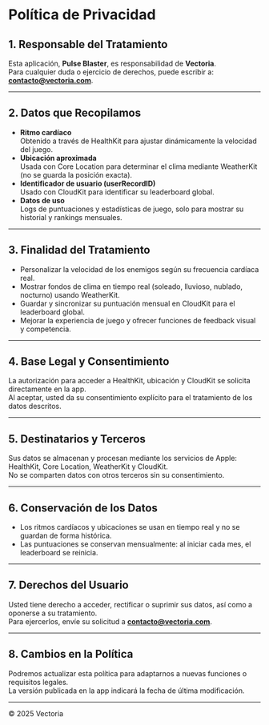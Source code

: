# Política de Privacidad

## 1. Responsable del Tratamiento  
Esta aplicación, **Pulse Blaster**, es responsabilidad de **Vectoria**.  
Para cualquier duda o ejercicio de derechos, puede escribir a: **contacto@vectoria.com**.

---

## 2. Datos que Recopilamos  
- **Ritmo cardíaco**  
  Obtenido a través de HealthKit para ajustar dinámicamente la velocidad del juego.  
- **Ubicación aproximada**  
  Usada con Core Location para determinar el clima mediante WeatherKit (no se guarda la posición exacta).  
- **Identificador de usuario (userRecordID)**  
  Usado con CloudKit para identificar su leaderboard global.  
- **Datos de uso**  
  Logs de puntuaciones y estadísticas de juego, solo para mostrar su historial y rankings mensuales.

---

## 3. Finalidad del Tratamiento  
- Personalizar la velocidad de los enemigos según su frecuencia cardíaca real.  
- Mostrar fondos de clima en tiempo real (soleado, lluvioso, nublado, nocturno) usando WeatherKit.  
- Guardar y sincronizar su puntuación mensual en CloudKit para el leaderboard global.  
- Mejorar la experiencia de juego y ofrecer funciones de feedback visual y competencia.

---

## 4. Base Legal y Consentimiento  
La autorización para acceder a HealthKit, ubicación y CloudKit se solicita directamente en la app.  
Al aceptar, usted da su consentimiento explícito para el tratamiento de los datos descritos.

---

## 5. Destinatarios y Terceros  
Sus datos se almacenan y procesan mediante los servicios de Apple: HealthKit, Core Location, WeatherKit y CloudKit.  
No se comparten datos con otros terceros sin su consentimiento.

---

## 6. Conservación de los Datos  
- Los ritmos cardíacos y ubicaciones se usan en tiempo real y no se guardan de forma histórica.  
- Las puntuaciones se conservan mensualmente: al iniciar cada mes, el leaderboard se reinicia.

---

## 7. Derechos del Usuario  
Usted tiene derecho a acceder, rectificar o suprimir sus datos, así como a oponerse a su tratamiento.  
Para ejercerlos, envíe su solicitud a **contacto@vectoria.com**.

---

## 8. Cambios en la Política  
Podremos actualizar esta política para adaptarnos a nuevas funciones o requisitos legales.  
La versión publicada en la app indicará la fecha de última modificación.

---

© 2025 Vectoria
